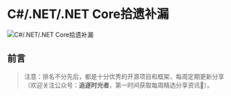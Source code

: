 # C#/.NET/.NET Core拾遗补漏
![C#/.NET/.NET Core拾遗补漏](https://images.cnblogs.com/cnblogs_com/Can-daydayup/2383724/o_240310084933_%E6%8B%BE%E9%81%97%E8%A1%A5%E6%BC%8F.png)
## 前言
> 注意：排名不分先后，都是十分优秀的开源项目和框架，每周定期更新分享（欢迎关注公众号：**追逐时光者**，第一时间获取每周精选分享资讯🔔）。

